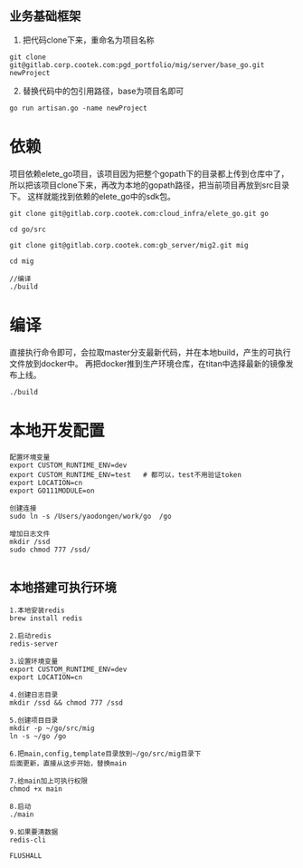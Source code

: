 ## 业务基础框架
1. 把代码clone下来，重命名为项目名称
```
git clone git@gitlab.corp.cootek.com:pgd_portfolio/mig/server/base_go.git newProject
```
2. 替换代码中的包引用路径，base为项目名即可
```
go run artisan.go -name newProject
```

# 依赖
项目依赖elete_go项目，该项目因为把整个gopath下的目录都上传到仓库中了，所以把该项目clone下来，再改为本地的gopath路径，把当前项目再放到src目录下。
这样就能找到依赖的elete_go中的sdk包。

```$xslt
git clone git@gitlab.corp.cootek.com:cloud_infra/elete_go.git go

cd go/src

git clone git@gitlab.corp.cootek.com:gb_server/mig2.git mig

cd mig

//编译
./build
```

# 编译
直接执行命令即可，会拉取master分支最新代码，并在本地build，产生的可执行文件放到docker中。
再把docker推到生产环境仓库，在titan中选择最新的镜像发布上线。

```$xslt
./build
```

# 本地开发配置
```
配置环境变量
export CUSTOM_RUNTIME_ENV=dev
export CUSTOM_RUNTIME_ENV=test   # 都可以，test不用验证token
export LOCATION=cn
export GO111MODULE=on 

创建连接
sudo ln -s /Users/yaodongen/work/go  /go

增加日志文件
mkdir /ssd
sudo chmod 777 /ssd/


```

## 本地搭建可执行环境

```
1.本地安装redis
brew install redis

2.启动redis
redis-server

3.设置环境变量
export CUSTOM_RUNTIME_ENV=dev
export LOCATION=cn

4.创建日志目录
mkdir /ssd && chmod 777 /ssd

5.创建项目目录
mkdir -p ~/go/src/mig
ln -s ~/go /go

6.把main,config,template目录放到~/go/src/mig目录下
后面更新，直接从这步开始，替换main

7.给main加上可执行权限
chmod +x main

8.启动
./main

9.如果要清数据
redis-cli

FLUSHALL
```